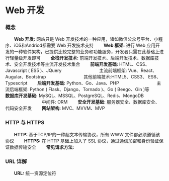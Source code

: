 # Web 开发
### 概念
&emsp;&emsp;**Web 开发:** 网站只是 Web 开发技术的一种应用，诸如微信公众号平台、小程序、iOS和Andriod都需要 Web 开发技术支持
&emsp;&emsp;**Web 框架:** 进行 Web 应用开发的一种软件架构，已提供比较完整的业务和功能服务，开发者只需在此基础上进行轻量级开发即可
&emsp;&emsp;**全栈开发技术:** 前端开发技术、后端开发技术、数据库技术、安全开发技术等主流开发技术集合
&emsp;&emsp;**前端开发基础:** HTML、CSS、Javascript ( ES5 )、JQuery
&emsp;&emsp;&emsp;&emsp;&emsp;&emsp;&emsp;&emsp; 主流前端框架: Vue、React、Augular、Bootstrap
&emsp;&emsp;&emsp;&emsp;&emsp;&emsp;&emsp;&emsp; 其他前端技术:HTML5、CSS3、 ES6、Typescript
&emsp;&emsp;**后端开发基础:** Python、Go、Java、PHP
&emsp;&emsp;&emsp;&emsp;&emsp;&emsp;&emsp;&emsp; 主流后端框架: Python ( Flask、Django、Tornado )、Go ( Beego、Gin )等
&emsp;&emsp;**数据库开发基础:** MySQL、MSSQL、PostgreSQL、Redis、MongoDB
&emsp;&emsp;&emsp;&emsp;&emsp;&emsp;&emsp;&emsp; 中间件: ORM
&emsp;&emsp;**安全开发基础:** 服务器安全、数据库安全、代码安全开发
&emsp;&emsp;**网站架构:** MVC、MVVM、MVP
### HTTP 与 HTTPS
&emsp;&emsp;**HTTP:** 基于TCP/IP的一种超文本传输协议，所有 WWW 文件都必须遵循该协议
&emsp;&emsp;**HTTPS:** 在 HTTP 基础上加入了 SSL 协议，通过通信加密和身份验证保证数据传输安全
&emsp;&emsp;**常见请求方法:** 
### URL 详解
&emsp;&emsp;**URL:**  统一资源定位符
```html
    

```













